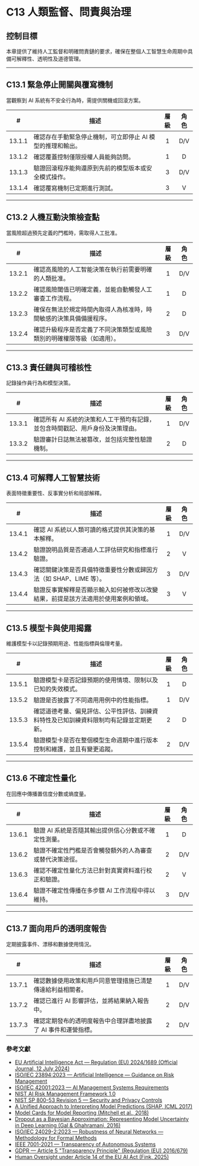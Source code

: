 # C13 人類監督、問責與治理

## 控制目標

本章提供了維持人工監督和明確問責鏈的要求，確保在整個人工智慧生命周期中具備可解釋性、透明性及道德管理。

---

## C13.1 緊急停止開關與覆寫機制

當觀察到 AI 系統有不安全行為時，需提供關機或回滾方案。

|   #    | 描述                              | 層級  | 角色  |
| :----: | ------------------------------- | :-: | :-: |
| 13.1.1 | 確認存在手動緊急停止機制，可立即停止 AI 模型的推理和輸出。 |  1  | D/V |
| 13.1.2 | 確認覆蓋控制僅限授權人員能夠訪問。               |  1  |  D  |
| 13.1.3 | 驗證回滾程序能夠還原到先前的模型版本或安全模式操作。      |  3  | D/V |
| 13.1.4 | 確認覆寫機制已定期進行測試。                  |  3  |  V  |

---

## C13.2 人機互動決策檢查點

當風險超過預先定義的門檻時，需取得人工批准。

|   #    | 描述                                  | 層級  | 角色  |
| :----: | ----------------------------------- | :-: | :-: |
| 13.2.1 | 確認高風險的人工智能決策在執行前需要明確的人類批准。          |  1  | D/V |
| 13.2.2 | 確認風險閾值已明確定義，並能自動觸發人工審查工作流程。         |  1  |  D  |
| 13.2.3 | 確保在無法於規定時間內取得人為核准時，時間敏感的決策具備備援程序。   |  2  |  D  |
| 13.2.4 | 確認升級程序是否定義了不同決策類型或風險類別的明確權限等級（如適用）。 |  3  | D/V |

---

## C13.3 責任鏈與可稽核性

記錄操作員行為和模型決策。

|   #    | 描述                                        | 層級  | 角色  |
| :----: | ----------------------------------------- | :-: | :-: |
| 13.3.1 | 確認所有 AI 系統的決策和人工干預均有記錄，並包含時間戳記、用戶身份及決策理由。 |  1  | D/V |
| 13.3.2 | 驗證審計日誌無法被篡改，並包括完整性驗證機制。                   |  2  |  D  |

---

## C13.4 可解釋人工智慧技術

表面特徵重要性、反事實分析和局部解釋。

|   #    | 描述                                        | 層級  | 角色  |
| :----: | ----------------------------------------- | :-: | :-: |
| 13.4.1 | 確認 AI 系統以人類可讀的格式提供其決策的基本解釋。               |  1  | D/V |
| 13.4.2 | 驗證說明品質是否通過人工評估研究和指標進行驗證。                  |  2  |  V  |
| 13.4.3 | 確認關鍵決策是否具備特徵重要性分數或歸因方法（如 SHAP、LIME 等）。    |  3  | D/V |
| 13.4.4 | 驗證反事實解釋是否顯示輸入如何被修改以改變結果，前提是該方法適用於使用案例和領域。 |  3  |  V  |

---

## C13.5 模型卡與使用揭露

維護模型卡以記錄預期用途、性能指標與倫理考量。

|   #    | 描述                                          | 層級  | 角色  |
| :----: | ------------------------------------------- | :-: | :-: |
| 13.5.1 | 驗證模型卡是否記錄預期的使用情境、限制以及已知的失效模式。               |  1  |  D  |
| 13.5.2 | 驗證是否披露了不同適用用例中的性能指標。                        |  1  | D/V |
| 13.5.3 | 確認道德考量、偏見評估、公平性評估、訓練資料特性及已知訓練資料限制均有記錄並定期更新。 |  2  |  D  |
| 13.5.4 | 驗證模型卡是否在整個模型生命週期中進行版本控制和維護，並且有變更追蹤。         |  2  | D/V |

---

## C13.6 不確定性量化

在回應中傳播置信度分數或熵度量。

|   #    | 描述                           | 層級  | 角色  |
| :----: | ---------------------------- | :-: | :-: |
| 13.6.1 | 驗證 AI 系統是否隨其輸出提供信心分數或不確定性測量。 |  1  |  D  |
| 13.6.2 | 驗證不確定性門檻是否會觸發額外的人為審查或替代決策途徑。 |  2  | D/V |
| 13.6.3 | 確認不確定性量化方法已針對真實資料進行校正和驗證。    |  2  |  V  |
| 13.6.4 | 驗證不確定性傳播在多步驟 AI 工作流程中得以維持。   |  3  | D/V |

---

## C13.7 面向用戶的透明度報告

定期披露事件、漂移和數據使用情況。

|   #    | 描述                                | 層級  | 角色  |
| :----: | --------------------------------- | :-: | :-: |
| 13.7.1 | 確認數據使用政策和用戶同意管理措施已清楚傳達給利益相關者。     |  1  | D/V |
| 13.7.2 | 確認已進行 AI 影響評估，並將結果納入報告中。          |  2  | D/V |
| 13.7.3 | 確認定期發布的透明度報告中合理詳盡地披露了 AI 事件和運營指標。 |  2  | D/V |

### 參考文獻

* [EU Artificial Intelligence Act — Regulation (EU) 2024/1689 (Official Journal, 12 July 2024)](https://eur-lex.europa.eu/eli/reg/2024/1689/oj)
* [ISO/IEC 23894:2023 — Artificial Intelligence — Guidance on Risk Management](https://www.iso.org/standard/77304.html)
* [ISO/IEC 42001:2023 — AI Management Systems Requirements](https://www.iso.org/standard/81230.html)
* [NIST AI Risk Management Framework 1.0](https://nvlpubs.nist.gov/nistpubs/ai/nist.ai.100-1.pdf)
* [NIST SP 800-53 Revision 5 — Security and Privacy Controls](https://nvlpubs.nist.gov/nistpubs/SpecialPublications/NIST.SP.800-53r5.pdf)
* [A Unified Approach to Interpreting Model Predictions (SHAP, ICML 2017)](https://arxiv.org/abs/1705.07874)
* [Model Cards for Model Reporting (Mitchell et al., 2018)](https://arxiv.org/abs/1810.03993)
* [Dropout as a Bayesian Approximation: Representing Model Uncertainty in Deep Learning (Gal & Ghahramani, 2016)](https://arxiv.org/abs/1506.02142)
* [ISO/IEC 24029-2:2023 — Robustness of Neural Networks — Methodology for Formal Methods](https://www.iso.org/standard/79804.html)
* [IEEE 7001-2021 — Transparency of Autonomous Systems](https://standards.ieee.org/ieee/7001/6929/)
* [GDPR — Article 5 "Transparency Principle" (Regulation (EU) 2016/679)](https://eur-lex.europa.eu/legal-content/EN/TXT/PDF/?uri=CELEX%3A32016R0679)
* [Human Oversight under Article 14 of the EU AI Act (Fink, 2025)](https://papers.ssrn.com/sol3/papers.cfm?abstract_id=5147196)


